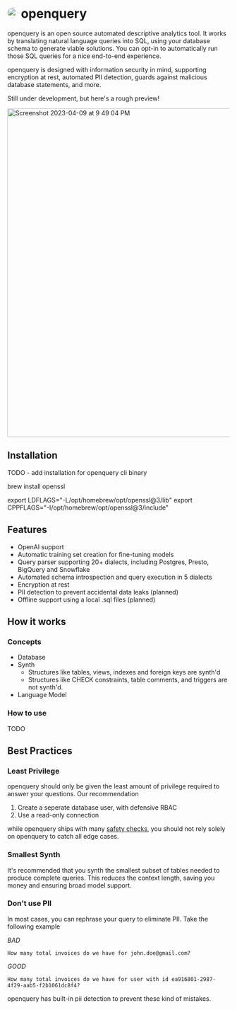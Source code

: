 # <img style="background:white; border-radius: 12px;" src="https://user-images.githubusercontent.com/12688453/229330427-fc12979a-443d-43c7-8e3f-2938cd5e3b78.png"  width="24" height="24"> openquery

openquery is an open source automated descriptive analytics tool. It works by translating natural language queries into SQL, using your database schema to generate viable solutions. You can opt-in to automatically run those SQL queries for a nice end-to-end experience.

openquery is designed with information security in mind, supporting encryption at rest, automated PII detection, guards against malicious database statements, and more.

Still under development, but here's a rough preview!

<img width="743" alt="Screenshot 2023-04-09 at 9 49 04 PM" src="https://user-images.githubusercontent.com/12688453/230811725-1fc793ed-555d-439c-9ee9-86359ae2e462.png">

## Installation

TODO - add installation for openquery cli binary

brew install openssl

export LDFLAGS="-L/opt/homebrew/opt/openssl@3/lib"
export CPPFLAGS="-I/opt/homebrew/opt/openssl@3/include"

## Features

- OpenAI support
- Automatic training set creation for fine-tuning models
- Query parser supporting 20+ dialects, including Postgres, Presto, BigQuery and Snowflake
- Automated schema introspection and query execution in 5 dialects
- Encryption at rest
- PII detection to prevent accidental data leaks (planned)
- Offline support using a local .sql files (planned) 

## How it works

### Concepts

- Database
- Synth
  - Structures like tables, views, indexes and foreign keys are synth'd
  - Structures like CHECK constraints, table comments, and triggers are not synth'd.
- Language Model

### How to use

TODO

## Best Practices

### Least Privilege

openquery should only be given the least amount of privilege required to answer your questions. Our recommendation

1. Create a seperate database user, with defensive RBAC
2. Use a read-only connection

while openquery ships with many [safety checks](/#), you should not rely solely on openquery to catch all edge cases.

### Smallest Synth

It's recommended that you synth the smallest subset of tables needed to produce complete queries. This reduces the context length, saving you money and ensuring broad model support. 

### Don't use PII

In most cases, you can rephrase your query to eliminate PII. Take the following example

_BAD_
```
How many total invoices do we have for john.doe@gmail.com?
```

_GOOD_
```
How many total invoices do we have for user with id ea916801-2987-4f29-aab5-f2b1061dc8f4?
```

openquery has built-in pii detection to prevent these kind of mistakes.
